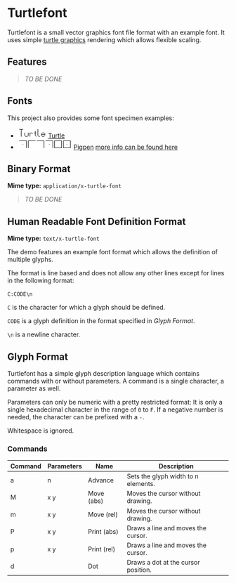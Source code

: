 # Turtlefont

Turtlefont is a small vector graphics font file format with an example font. It uses simple [turtle graphics](https://en.wikipedia.org/wiki/Turtle_graphics) rendering which allows flexible scaling.

## Features

> _TO BE DONE_

## Fonts

This project also provides some font specimen examples:

- ![font example](fonts/default.png) [Turtle](fonts/default.tfn)
- ![font example](fonts/pigpen.png) [Pigpen](fonts/pigpen.tfn) [more info can be found here](https://en.wikipedia.org/wiki/Pigpen_cipher)

## Binary Format

**Mime type:** `application/x-turtle-font`

> _TO BE DONE_

## Human Readable Font Definition Format

**Mime type:** `text/x-turtle-font`

The demo features an example font format which allows the definition of multiple glyphs.

The format is line based and does not allow any other lines except for lines in the following format:

    C:CODE\n

`C` is the character for which a glyph should be defined.

`CODE` is a glyph definition in the format specified in _Glyph Format_.

`\n` is a newline character.

## Glyph Format

Turtlefont has a simple glyph description language which contains commands with or without parameters. A command is a single character,
a parameter as well.

Parameters can only be numeric with a pretty restricted format: It is only a single hexadecimal character in the range of `0` to `F`. If a negative number is needed, the character can be prefixed with a `-`.

Whitespace is ignored.

### Commands

| Command | Parameters | Name        | Description                         |
| ------- | ---------- | ----------- | ----------------------------------- |
| a       | n          | Advance     | Sets the glyph width to n elements. |
| M       | x y        | Move (abs)  | Moves the cursor without drawing.   |
| m       | x y        | Move (rel)  | Moves the cursor without drawing.   |
| P       | x y        | Print (abs) | Draws a line and moves the cursor.  |
| p       | x y        | Print (rel) | Draws a line and moves the cursor.  |
| d       |            | Dot         | Draws a dot at the cursor position. |
